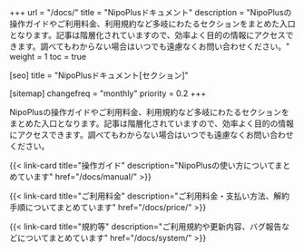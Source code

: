 +++
url = "/docs/"
title = "NipoPlusドキュメント"
description = "NipoPlusの操作ガイドやご利用料金、利用規約など多岐にわたるセクションをまとめた入口となります。記事は階層化されていますので、効率よく目的の情報にアクセスできます。調べてもわからない場合はいつでも遠慮なくお問い合わせください。"
weight = 1
toc = true

[seo]
title = "NipoPlusドキュメント[セクション]"

[sitemap]
  changefreq = "monthly"
  priority = 0.2
+++

NipoPlusの操作ガイドやご利用料金、利用規約など多岐にわたるセクションをまとめた入口となります。記事は階層化されていますので、効率よく目的の情報にアクセスできます。調べてもわからない場合はいつでも遠慮なくお問い合わせください。

{{< link-card title="操作ガイド" description="NipoPlusの使い方についてまとめています" href="/docs/manual/" >}}

{{< link-card title="ご利用料金" description="ご利用料金・支払い方法、解約手順についてまとめています" href="/docs/price/" >}}

{{< link-card title="規約等" description="ご利用規約や更新内容、バグ報告などについてまとめています" href="/docs/system/" >}}
